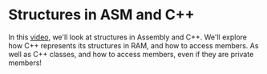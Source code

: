 # Structures in ASM and C++

In this [video](https://www.youtube.com/watch?v=F7ZgwFALU8A), we'll look at structures in Assembly and C++. We'll explore how C++ represents its structures in RAM, and how to access members. As well as C++ classes, and how to access members, even if they are private members!
